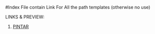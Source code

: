 
#Index File contain Link For All the path templates (otherwise no use)


LINKS & PREVIEW: 
1. [PINTAR](https://htmlpreview.github.io/?https://github.com/amananku-pintar/templates/blob/main/1-pintar.html)
